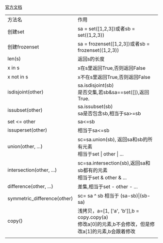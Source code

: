 <a target="_blank" href="https://docs.python.org/2.7/library/stdtypes.html#set-types-set-frozenset">官方文档</a>

<table>
    <tr>
        <td>方法名</td>
        <td>作用</td>
    </tr>
    <tr>
        <td>创建set</td>
        <td>sa = set([1,2,3])或者sb = set((1,2,3))</td>
    </tr>
    <tr>
        <td>创建frozenset</td>
        <td>sa = frozenset([1,2,3])或者sb = frozenset((1,2,3))</td>
    </tr>
    <tr>
        <td>len(s)</td>
        <td>返回s的长度</td>
    </tr>
    <tr>
        <td>x in s</td>
        <td>x在s里返回True,否则返回False</td>
    </tr>
    <tr>
        <td>x not in s</td>
        <td>x不在s里返回True,否则返回False</td>
    </tr>
    <tr>
        <td>isdisjoint(other)</td>
        <td>
        sa.isdisjoint(sb)<br>
        是否交集,若sb&sa==set([]),返回True.
        </td>
    </tr>
    <tr>
        <td>issubset(other)</td>
        <td>sa.issubset(sb)<br>
            sa是否包含sb,相当于sa>=sb   
        </td>
    </tr>
    <tr>
        <td>set <= other</td>
        <td>sa<=sb</td>
    </tr>
    <tr>
        <td>issuperset(other)</td>
        <td>相当于sa<=sb</td>
    </tr>
    <tr>
        <td>union(other, ...)</td>
        <td>sc=sa.union(sb), 返回sa和sb的所有元素<br>相当于set | other | ...</td>
    </tr>
    <tr>
        <td>intersection(other, ...)</td>
        <td>sc=sa.intersection(sb),返回sa和sb都有的元素<br>相当于set & other & ...</td>
    </tr>
    <tr>
        <td>difference(other, ...)</td>
        <td>差集,相当于set - other - ...</td>
    </tr>
    <tr>
        <td>symmetric_difference(other)</td>
        <td>sc= sa ^ sb 相当于 (sa-sb)|(sb-sa)</td>
    </tr>
    <tr>
        <td>copy()</td>
        <td>浅拷贝，a=[1, ['a', 'b']],b = copy.copy(a) <br>
          修改a[0]的元素,b不会修改，但是修改a[1]的元素,b会跟着修改</td>
    </tr>
    <tr>
        <td></td>
        <td></td>
    </tr>
</table>
    <tr>
        <td></td>
        <td></td>
    </tr>
